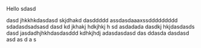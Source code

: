 Hello
sdasd

dasd
jhkkhkdasdasd skjdhakd
dasddddd
assdasdaaaxssddddddddd
sdadasdsadsasd
dasd kd jkhakj hdkjhkj h sd asdadada
dasdkj hkjdasdasds
dasd jasdadhjhkhdasdasddd
kdhkjhdj adasdasdasd
das
ddasda
dasdasd
asd
as
d
a
s
